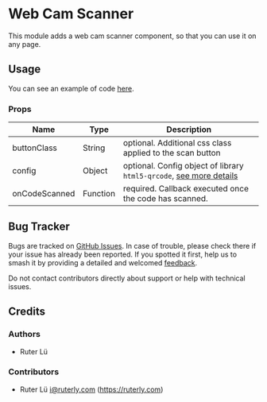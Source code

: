 
# Web Cam Scanner

This module adds a web cam scanner component, so that you can use it on any page.


## Usage

You can see an example of code [here](static/src/js/scanner_demo.js).

### Props

| Name          | Type     | Description                                                                                                                                                   |
|---------------|----------|---------------------------------------------------------------------------------------------------------------------------------------------------------------|
| buttonClass   | String   | optional. Additional css class applied to the scan button                                                                                                     |
| config        | Object   | optional. Config object of library `html5-qrcode`, [see more details](https://scanapp.org/html5-qrcode-docs/docs/apis/interfaces/Html5QrcodeCameraScanConfig) |
| onCodeScanned | Function | required. Callback executed once the code has scanned.                                                                                                        |

## Bug Tracker

Bugs are tracked on [GitHub Issues](https://github.com/TNK-Studio/TNK-Odoo/issues). In case of trouble, please check there if your issue has already been reported. If you spotted it first, help us to smash it by providing a detailed and welcomed [feedback](https://github.com/TNK-Studio/TNK-Odoo/issues/new?body=module:%20web_cam_scanner%0Aversion:%2017.0%0A%0A**Steps%20to%20reproduce**%0A-%20...%0A%0A**Current%20behavior**%0A%0A**Expected%20behavior**).

Do not contact contributors directly about support or help with technical issues.

## Credits

### Authors

- Ruter Lü

### Contributors

- Ruter Lü <i@ruterly.com> (https://ruterly.com)

